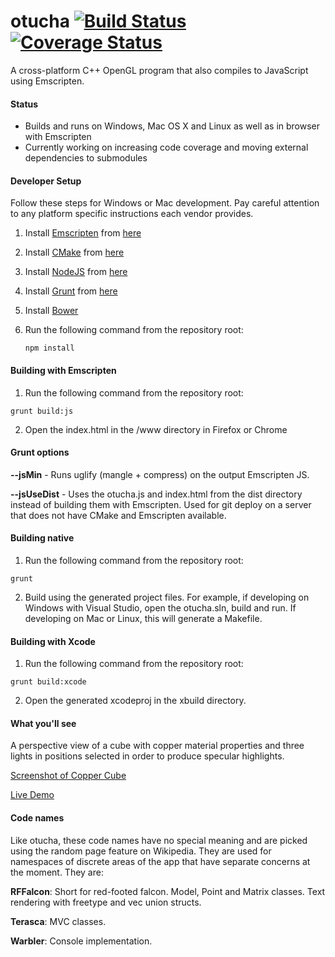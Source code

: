 # otucha [![Build Status](https://travis-ci.org/dpwolfe/otucha.svg?branch=master)](https://travis-ci.org/dpwolfe/otucha) [![Coverage Status](https://coveralls.io/repos/dpwolfe/otucha/badge.svg?branch=master)](https://coveralls.io/r/dpwolfe/otucha?branch=master)

A cross-platform C++ OpenGL program that also compiles to JavaScript using Emscripten.

#### Status

- Builds and runs on Windows, Mac OS X and Linux as well as in browser with Emscripten
- Currently working on increasing code coverage and moving external dependencies to submodules

#### Developer Setup
Follow these steps for Windows or Mac development.  Pay careful attention to any platform specific instructions each vendor provides.

1. Install [Emscripten](http://kripken.github.io/emscripten-site/) from [here](http://kripken.github.io/emscripten-site/docs/getting_started/downloads.html)
2. Install [CMake](http://www.cmake.org/) from [here](http://www.cmake.org/files/v3.1/?C=M;O=D)
3. Install [NodeJS](http://nodejs.org/) from [here](http://nodejs.org/download/)
4. Install [Grunt](http://gruntjs.com/) from [here](http://gruntjs.com/getting-started)
5. Install [Bower](http://bower.io/)
6. Run the following command from the repository root:

   ```
   npm install
   ```

#### Building with Emscripten
1. Run the following command from the repository root:

  ```
  grunt build:js
  ```
2. Open the index.html in the /www directory in Firefox or Chrome

#### Grunt options
**--jsMin** - Runs uglify (mangle + compress) on the output Emscripten JS.

**--jsUseDist** - Uses the otucha.js and index.html from the dist directory instead of building them with Emscripten.  Used for git deploy on a server that does not have CMake and Emscripten available.

#### Building native
1. Run the following command from the repository root:

  ```
  grunt
  ```
2. Build using the generated project files.  For example, if developing on Windows with Visual Studio, open the otucha.sln, build and run.  If developing on Mac or Linux, this will generate a Makefile.

#### Building with Xcode
1. Run the following command from the repository root:

  ```
  grunt build:xcode
  ```
2. Open the generated xcodeproj in the xbuild directory.

#### What you'll see

A perspective view of a cube with copper material properties and three lights in positions selected in order to produce specular highlights.

[Screenshot of Copper Cube](https://onedrive.live.com/embed?cid=EB3994E07F023E78&resid=EB3994E07F023E78%2142597&authkey=AAuP3j8_a2lGV1A)

[Live Demo](http://spritegeist.azurewebsites.net/)


#### Code names
Like otucha, these code names have no special meaning and are picked using the random page feature on Wikipedia.  They are used for namespaces of discrete areas of the app that have separate concerns at the moment. They are:

**RFFalcon**: Short for red-footed falcon.  Model, Point and Matrix classes. Text rendering with freetype and vec union structs.

**Terasca**: MVC classes.

**Warbler**: Console implementation.

